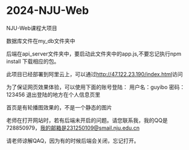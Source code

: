 # 2024-NJU-Web
NJU-Web课程大项目

数据库文件在my_db文件夹中

后端在api_server文件夹中，要启动此文件夹中的app.js,不要忘记执行npm install 下载相应的包。

此项目已经部署到阿里云上，可以通过<a>http://47.122.23.190/index.html</a>访问

为了保证网页效果体验，可以使用下面的账号登陆：
用户名：guyibo
密码：123456
退出登陆的地方在个人信息页里

首页是有轮播图效果的，不是一个静态的图片

老师在打开网站时，若有后端未开启的问题。请您联系我，我的QQ是728850979，我的邮箱是231250109@smail.nju.edu.cn

请老师谅解QAQ，因为有的时候后端会关闭，忘记打开。

